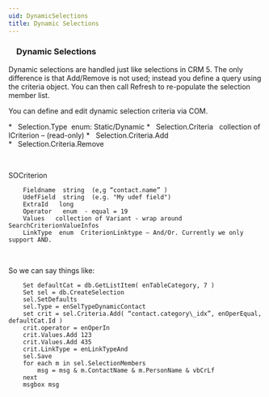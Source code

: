 ```yaml
---
uid: DynamicSelections
title: Dynamic Selections
---
```


###     Dynamic Selections

Dynamic selections are handled just like selections in CRM 5. The only difference is that Add/Remove is not used; instead you define a query using the criteria object. You can then call Refresh to re-populate the selection member list.

You can define and edit dynamic selection criteria via COM.

*   <see cref="ISelection.Type">Selection.Type</see>  enum: Static/Dynamic
*   <see cref="ISelection.Criteria">Selection.Criteria</see>   collection of ICriterion – (read-only)
*   <see cref="ICriteria.Add">Selection.Criteria.Add</see>
*   <see cref="ICriteria.Remove">Selection.Criteria.Remove</see>

 

<see cref="SuperOffice.COM.SuperOfficeDB.SOCriterion">SOCriterion</see> 

```
    Fieldname  string  (e,g “contact.name” )
    UdefField  string  (e.g. "My udef field")
    ExtraId   long
    Operator   enum  - equal = 19
    Values   collection of Variant - wrap around SearchCriterionValueInfos
    LinkType  enum  CriterionLinktype – And/Or. Currently we only support AND.
```
 

So we can say things like:

```
    Set defaultCat = db.GetListItem( enTableCategory, 7 )
    Set sel = db.CreateSelection
    sel.SetDefaults
    sel.Type = enSelTypeDynamicContact
    set crit = sel.Criteria.Add( “contact.category\_idx”, enOperEqual, defaultCat.Id )
    crit.operator = enOperIn
    crit.Values.Add 123
    crit.Values.Add 435
    crit.LinkType = enLinkTypeAnd
    sel.Save
    for each m in sel.SelectionMembers
        msg = msg & m.ContactName & m.PersonName & vbCrLf
    next
    msgbox msg
```